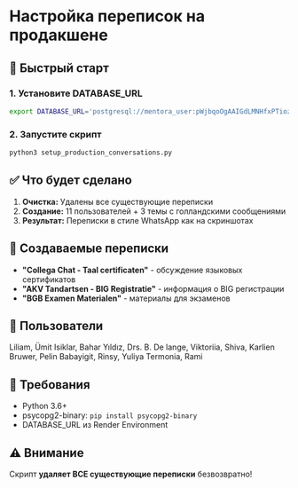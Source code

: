 # Настройка переписок на продакшене

## 🎯 Быстрый старт

### 1. Установите DATABASE_URL
```bash
export DATABASE_URL='postgresql://mentora_user:pWjbqoOgAAIGdLMNHfxPTiozhF7jG2LV@dpg-d3403vre5dus73ejhfjg-a.frankfurt-postgres.render.com/mentora'
```

### 2. Запустите скрипт
```bash
python3 setup_production_conversations.py
```

## ✅ Что будет сделано

1. **Очистка:** Удалены все существующие переписки
2. **Создание:** 11 пользователей + 3 темы с голландскими сообщениями
3. **Результат:** Переписки в стиле WhatsApp как на скриншотах

## 📱 Создаваемые переписки

- **"Collega Chat - Taal certificaten"** - обсуждение языковых сертификатов
- **"AKV Tandartsen - BIG Registratie"** - информация о BIG регистрации  
- **"BGB Examen Materialen"** - материалы для экзаменов

## 👥 Пользователи

Liliam, Ümit Isiklar, Bahar Yıldız, Drs. B. De lange, Viktoriia, Shiva, Karlien Bruwer, Pelin Babayigit, Rinsy, Yuliya Termonia, Rami

## 🔧 Требования

- Python 3.6+
- psycopg2-binary: `pip install psycopg2-binary`
- DATABASE_URL из Render Environment

## ⚠️ Внимание

Скрипт **удаляет ВСЕ существующие переписки** безвозвратно!
